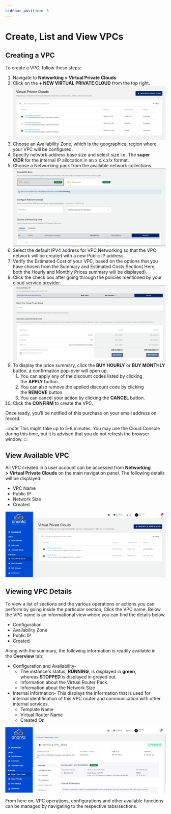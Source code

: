 ```yaml
---
sidebar_position: 3
---
```

# Create, List and View VPCs

## Creating a VPC

To create a VPC, follow these steps:

1. Navigate to **Networking > Virtual Private Clouds**
2. Click on the **+ NEW VIRTUAL PRIVATE CLOUD** from the top right.
   ![VPC Creation](img/VPCCreation1.png)
3. Choose an Availability Zone, which is the geographical region where your VPC will be configured.
4. Specify network address base size and select size i.e. The **super CIDR** for the internal IP allocation in an x.x.x.x/x format.
5. Choose a Networking pack from the available network collections. 
   ![VPC Creation](img/VPCCreation2.png)
6. Select the default IPV4 address for VPC Networking so that the VPC network will be created with a new Public IP address.
7. Verify the Estimated Cost of your VPC, based on the options that you have chosen from the Summary and Estimated Costs Section( Here, both the Hourly and Monthly Prices summary will be displayed).
8. Click the check box after going through the policies mentioned by your cloud service provider.
   ![Name your Virtual Private Cloud](img/VPCCreation3.png)
9. To display the price summary, click the **BUY HOURLY** or **BUY MONTHLY** button, a confirmation pop-over will open up.
    1. You can apply any of the discount codes listed by clicking the **APPLY** button. 
    2. You can also remove the applied discount code by clicking the **REMOVE** button. 
    3. You can cancel your action by clicking the **CANCEL** button.
10. Click the **CONFIRM** to create the VPC.

Once ready, you’ll be notified of this purchase on your email address on record. 

:::note
This might take up to 5-8 minutes. You may use the Cloud Console during this time, but it is advised that you do not refresh the browser window.
:::
## View Available VPC

All VPC created in a user account can be accessed from **Networking >** **Virtual Private Clouds** on the main navigation panel. The following details will be displayed:

- VPC Name
- Public IP
- Network Size
- Created

![Create, List and View VPCs](img/CreateVPC2.png)

## Viewing VPC Details

To view a list of sections and the various operations or actions you can perform by going inside the particular section, Click the VPC name. Below the VPC name is an informational view where you can find the details below.

- Configuration
- Availability Zone
- Public IP
- Created

Along with the summary, the following information is readily available in the **Overview** tab:

- Configuration and Availability-
    - The instance's status, **RUNNING**, is displayed in <span class="green">**green**</span>, whereas **STOPPED** is displayed in greyed out.
    - Information about the Virtual Router Pack.
    - Information about the Network Size
- Internal Information- This displays the information that is used for internal identification of this VPC router and communication with other internal services.
    - Template Name
    - Virtual Router Name
    - Created On

![Create, List and View VPCs](img/CreateVPC3.png)

From here on, VPC operations, configurations and other available functions can be managed by navigating to the respective tabs/sections.


